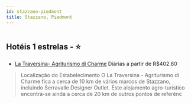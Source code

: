 ```yaml
---
id: stazzano-piedmont
title: Stazzano, Piedmont
---
```


<center><img src="http://cdn.smyrooms.com/cloudcontent/fotos/agregadorHotelero/0033/29398/3329398/1.jpg?f=15075613" alt="" /></center>


## Hotéis 1 estrelas - ⭐️

-    [La Traversina- Agriturismo di Charme](https://www.hurb.com/hoteis/stazzano/la-traversina-agriturismo-di-charme-JNP-JP538276?cmp=18055) Diárias a partir de R$402.80
   > Localização do Estabelecimento O La Traversina - Agriturismo di Charme fica a cerca de 10 km de vários marcos de Stazzano, incluindo Serravalle Designer Outlet. Este alojamento agro-turístico encontra-se ainda a cerca de 20 km de outros pontos de referênc

